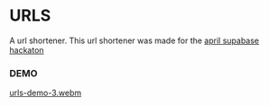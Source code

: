 # URLS
A url shortener. This url shortener was made for the <a href="https://supabase.com/blog/supabase-oss-hackathon" target="_blank">april supabase hackaton</a>

### DEMO
[urls-demo-3.webm](https://github.com/Jes015/URLS/assets/120581623/3f2941ad-12cc-4683-9c6d-203d2460ca41)
